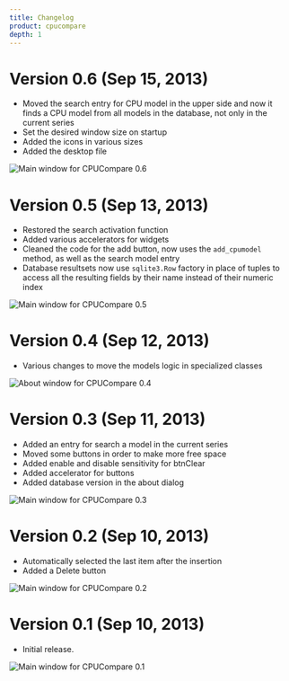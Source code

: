 ```yaml
---
title: Changelog
product: cpucompare
depth: 1
---
```


# Version 0.6 (Sep 15, 2013)
* Moved the search entry for CPU model in the upper side and now it finds a CPU model from all models in the database, not only in the current series
* Set the desired window size on startup
* Added the icons in various sizes
* Added the desktop file

![Main window for CPUCompare 0.6](/resources/cpucompare/archive/v0.6/english/main.png?classes=center)

# Version 0.5 (Sep 13, 2013)
* Restored the search activation function
* Added various accelerators for widgets
* Cleaned the code for the add button, now uses the ```add_cpumodel``` method, as well as the search model entry
* Database resultsets now use ```sqlite3.Row``` factory in place of tuples to access all the resulting fields by their name instead of their numeric index

![Main window for CPUCompare 0.5](/resources/cpucompare/archive/v0.5/english/main.png?classes=center)

# Version 0.4 (Sep 12, 2013)
* Various changes to move the models logic in specialized classes

![About window for CPUCompare 0.4](/resources/cpucompare/archive/v0.4/english/about.png?classes=center)

# Version 0.3 (Sep 11, 2013)
* Added an entry for search a model in the current series
* Moved some buttons in order to make more free space
* Added enable and disable sensitivity for btnClear
* Added accelerator for buttons
* Added database version in the about dialog

![Main window for CPUCompare 0.3](/resources/cpucompare/archive/v0.3/english/main.png?classes=center)

# Version 0.2 (Sep 10, 2013)
* Automatically selected the last item after the insertion
* Added a Delete button

![Main window for CPUCompare 0.2](/resources/cpucompare/archive/v0.2/english/main.png?classes=center)

# Version 0.1 (Sep 10, 2013)
* Initial release.

![Main window for CPUCompare 0.1](/resources/cpucompare/archive/v0.1/english/main.png?classes=center)